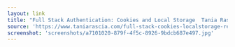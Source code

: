 ```yaml
---
layout: link
title: "Full Stack Authentication: Cookies and Local Storage  Tania Rascia"
source: 'https://www.taniarascia.com/full-stack-cookies-localstorage-react-express/'
screenshot: 'screenshots/a7101020-879f-4f5c-8926-9bdcb687e497.jpg'
---
```


